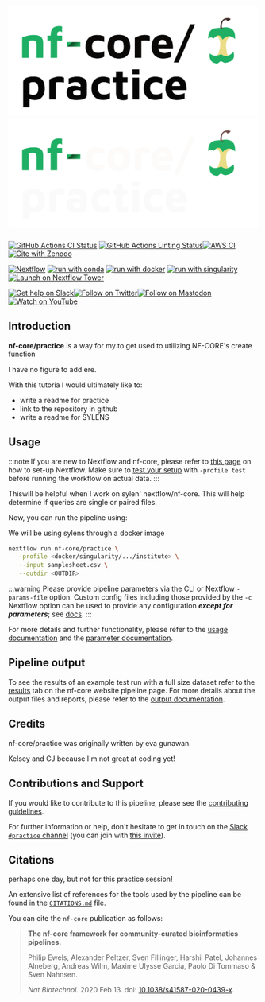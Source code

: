 # ![nf-core/practice](docs/images/nf-core-practice_logo_light.png#gh-light-mode-only) ![nf-core/practice](docs/images/nf-core-practice_logo_dark.png#gh-dark-mode-only)

[![GitHub Actions CI Status](https://github.com/nf-core/practice/workflows/nf-core%20CI/badge.svg)](https://github.com/nf-core/practice/actions?query=workflow%3A%22nf-core+CI%22)
[![GitHub Actions Linting Status](https://github.com/nf-core/practice/workflows/nf-core%20linting/badge.svg)](https://github.com/nf-core/practice/actions?query=workflow%3A%22nf-core+linting%22)[![AWS CI](https://img.shields.io/badge/CI%20tests-full%20size-FF9900?labelColor=000000&logo=Amazon%20AWS)](https://nf-co.re/practice/results)[![Cite with Zenodo](http://img.shields.io/badge/DOI-10.5281/zenodo.XXXXXXX-1073c8?labelColor=000000)](https://doi.org/10.5281/zenodo.XXXXXXX)

[![Nextflow](https://img.shields.io/badge/nextflow%20DSL2-%E2%89%A523.04.0-23aa62.svg)](https://www.nextflow.io/)
[![run with conda](http://img.shields.io/badge/run%20with-conda-3EB049?labelColor=000000&logo=anaconda)](https://docs.conda.io/en/latest/)
[![run with docker](https://img.shields.io/badge/run%20with-docker-0db7ed?labelColor=000000&logo=docker)](https://www.docker.com/)
[![run with singularity](https://img.shields.io/badge/run%20with-singularity-1d355c.svg?labelColor=000000)](https://sylabs.io/docs/)
[![Launch on Nextflow Tower](https://img.shields.io/badge/Launch%20%F0%9F%9A%80-Nextflow%20Tower-%234256e7)](https://tower.nf/launch?pipeline=https://github.com/nf-core/practice)

[![Get help on Slack](http://img.shields.io/badge/slack-nf--core%20%23practice-4A154B?labelColor=000000&logo=slack)](https://nfcore.slack.com/channels/practice)[![Follow on Twitter](http://img.shields.io/badge/twitter-%40nf__core-1DA1F2?labelColor=000000&logo=twitter)](https://twitter.com/nf_core)[![Follow on Mastodon](https://img.shields.io/badge/mastodon-nf__core-6364ff?labelColor=FFFFFF&logo=mastodon)](https://mstdn.science/@nf_core)[![Watch on YouTube](http://img.shields.io/badge/youtube-nf--core-FF0000?labelColor=000000&logo=youtube)](https://www.youtube.com/c/nf-core)

## Introduction

**nf-core/practice** is a way for my to get used to utilizing NF-CORE's create function

I have no figure to add ere.

With this tutoria I would ultimately like to:
- write a readme for practice
- link to the repository in github
- write a readme for SYLENS

## Usage

:::note
If you are new to Nextflow and nf-core, please refer to [this page](https://nf-co.re/docs/usage/installation) on how
to set-up Nextflow. Make sure to [test your setup](https://nf-co.re/docs/usage/introduction#how-to-run-a-pipeline)
with `-profile test` before running the workflow on actual data.
:::

Thiswill be helpful when I work on sylen' nextflow/nf-core. This will help determine if queries are single or paired files.
<!-- TODO nf-core: Describe the minimum required steps to execute the pipeline, e.g. how to prepare samplesheets.
     Explain what rows and columns represent. For instance (please edit as appropriate):

First, prepare a samplesheet with your input data that looks as follows:

`samplesheet.csv`:

```csv
sample,fastq_1,fastq_2
CONTROL_REP1,AEG588A1_S1_L002_R1_001.fastq.gz,AEG588A1_S1_L002_R2_001.fastq.gz
```

Each row represents a fastq file (single-end) or a pair of fastq files (paired end).

-->

Now, you can run the pipeline using:

We will be using sylens through a docker image

```bash
nextflow run nf-core/practice \
   -profile <docker/singularity/.../institute> \
   --input samplesheet.csv \
   --outdir <OUTDIR>
```

:::warning
Please provide pipeline parameters via the CLI or Nextflow `-params-file` option. Custom config files including those
provided by the `-c` Nextflow option can be used to provide any configuration _**except for parameters**_;
see [docs](https://nf-co.re/usage/configuration#custom-configuration-files).
:::

For more details and further functionality, please refer to the [usage documentation](https://nf-co.re/practice/usage) and the [parameter documentation](https://nf-co.re/practice/parameters).

## Pipeline output

To see the results of an example test run with a full size dataset refer to the [results](https://nf-co.re/practice/results) tab on the nf-core website pipeline page.
For more details about the output files and reports, please refer to the
[output documentation](https://nf-co.re/practice/output).

## Credits

nf-core/practice was originally written by eva gunawan.

Kelsey and CJ because I'm not great at coding yet!

## Contributions and Support

If you would like to contribute to this pipeline, please see the [contributing guidelines](.github/CONTRIBUTING.md).

For further information or help, don't hesitate to get in touch on the [Slack `#practice` channel](https://nfcore.slack.com/channels/practice) (you can join with [this invite](https://nf-co.re/join/slack)).

## Citations

perhaps one day, but not for this practice session!

<!-- TODO nf-core: Add citation for pipeline after first release. Uncomment lines below and update Zenodo doi and badge at the top of this file. -->
<!-- If you use nf-core/practice for your analysis, please cite it using the following doi: [10.5281/zenodo.XXXXXX](https://doi.org/10.5281/zenodo.XXXXXX) -->

<!-- TODO nf-core: Add bibliography of tools and data used in your pipeline -->

An extensive list of references for the tools used by the pipeline can be found in the [`CITATIONS.md`](CITATIONS.md) file.

You can cite the `nf-core` publication as follows:

> **The nf-core framework for community-curated bioinformatics pipelines.**
>
> Philip Ewels, Alexander Peltzer, Sven Fillinger, Harshil Patel, Johannes Alneberg, Andreas Wilm, Maxime Ulysse Garcia, Paolo Di Tommaso & Sven Nahnsen.
>
> _Nat Biotechnol._ 2020 Feb 13. doi: [10.1038/s41587-020-0439-x](https://dx.doi.org/10.1038/s41587-020-0439-x).
